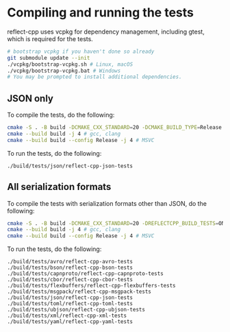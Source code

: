 # Compiling and running the tests

reflect-cpp uses vcpkg for dependency management, including
gtest, which is required for the tests.

```bash
# bootstrap vcpkg if you haven't done so already 
git submodule update --init
./vcpkg/bootstrap-vcpkg.sh # Linux, macOS
./vcpkg/bootstrap-vcpkg.bat # Windows
# You may be prompted to install additional dependencies.
```

## JSON only

To compile the tests, do the following:

```bash
cmake -S . -B build -DCMAKE_CXX_STANDARD=20 -DCMAKE_BUILD_TYPE=Release -DREFLECTCPP_BUILD_TESTS=ON
cmake --build build -j 4 # gcc, clang
cmake --build build --config Release -j 4 # MSVC
```

To run the tests, do the following:

```
./build/tests/json/reflect-cpp-json-tests
```

## All serialization formats

To compile the tests with serialization formats other than JSON, do the following:

```bash
cmake -S . -B build -DCMAKE_CXX_STANDARD=20 -DREFLECTCPP_BUILD_TESTS=ON -DREFLECTCPP_AVRO=ON -DREFLECTCPP_BSON=ON -DREFLECTCPP_CAPNPROTO=ON -DREFLECTCPP_CBOR=ON -DREFLECTCPP_FLEXBUFFERS=ON -DREFLECTCPP_MSGPACK=ON -DREFLECTCPP_XML=ON -DREFLECTCPP_TOML=ON -DREFLECTCPP_UBJSON=ON -DREFLECTCPP_YAML=ON -DCMAKE_BUILD_TYPE=Release
cmake --build build -j 4 # gcc, clang
cmake --build build --config Release -j 4 # MSVC
```

To run the tests, do the following:

```
./build/tests/avro/reflect-cpp-avro-tests
./build/tests/bson/reflect-cpp-bson-tests
./build/tests/capnproto/reflect-cpp-capnproto-tests
./build/tests/cbor/reflect-cpp-cbor-tests
./build/tests/flexbuffers/reflect-cpp-flexbuffers-tests
./build/tests/msgpack/reflect-cpp-msgpack-tests
./build/tests/json/reflect-cpp-json-tests
./build/tests/toml/reflect-cpp-toml-tests
./build/tests/ubjson/reflect-cpp-ubjson-tests
./build/tests/xml/reflect-cpp-xml-tests
./build/tests/yaml/reflect-cpp-yaml-tests
```
